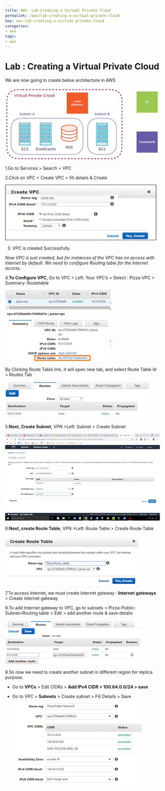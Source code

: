 ```yaml
---
title: AWS- Lab-Creating a Virtual Private Cloud
permalink: /aws/lab-creating-a-virtual-private-cloud
key: aws-lab-creating-a-virtual-private-cloud
categories:
- aws
tags:
- aws
---
```


**Lab** : Creating a Virtual Private Cloud
==========================================

We are now going to create below architecture in AWS

![](media/bf4d5ca0d38c6a0f6fb83f65bb8235d3.png)

1.Go to Services > Search > VPC

2.Click on VPC > Create VPC > fill details & Create

![](media/11dfe307c3366df9a768a50f8e0a2de2.png)

3. VPC is created Successfully.

*Now VPC is just created, but for instances of the VPC has no access with
Internet by default. We need to configure Routing table for the Internet
access.*

4.**To Configure VPC,** Go to VPC > Left: Your VPC’s > Select : Pizza VPC >
Summary: Routetable

![](media/c2a76c0c0a4795b36775c4474205e9dc.png)

By Clicking Route Table link, it will open new tab, and select Route Table Id >
Routes Tab

![](media/2ab3c44b7e94d4f2a00ea95650ec34da.png)

5.**Next, Create Subnet**, VPN >Left: Subnet > Create Subnet

![](media/da481f5263d87f14f7282a34976e8005.png)

6.**Next, create Route Table**, VPN >Left: Route Table > Create Route Table

![](media/4f00b00f56c69afa2072c5df02cf6d2d.png)

7.To access Internet, we must create Internet gateway : **Internet
gateways** > Create internet gateway

8.To add Internet gateway to VPC, go to subnets > Pizza-Public-Subnet>Routing
table > Edit > add another route & save details

![](media/516efdd1ce583a5728af78f0da882296.png)

8.So now we need to create another subnet in different region for replica
purpose.

-   Go to **VPCs** > Edit CIDRs > **Add IPv4 CIDR > 100.64.0.0/24 > save**

-   Go to VPC > **Subnets** > Create subnet > Fill Details > Save

    ![](media/0a637518a196c199c0125d4508ddc38a.png)
